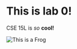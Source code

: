 # This is lab 0!

CSE 15L is *so* **cool!**


![This is a Frog](https://media.istockphoto.com/photos/frog-eating-a-fly-picture-id175422366?k=20&m=175422366&s=612x612&w=0&h=QP_G6GYO9Htus1ACQWcoga-V4JrUIh957eIm7oANSHw=)
